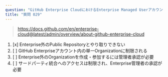 ```yaml
---
question: "GitHub Enterprise CloudにおけるEnterprise Managed Userアカウントの主な制限は何ですか？"
title: "質問 029"
---
```


> https://docs.github.com/en/enterprise-cloud@latest/admin/overview/about-github-enterprise-cloud
1. [x] Enterprise外のPublic Repositoryとやり取りできない
1. [ ] GitHub Enterpriseアカウント内の単一Organizationに制限される
1. [ ] Enterprise外のOrganizationを作成・参加するには管理者承認が必要
1. [ ] サードパーティ統合へのアクセスは制限され、Enterprise管理者の承認が必要